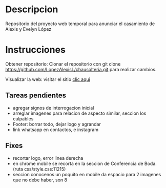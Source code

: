 # Descripcion

Repositorio del proyecto web temporal para anunciar el casamiento de Alexis y Evelyn López


# Instrucciones

Obtener repositorio: Clonar el repositorio con git clone https://github.com/LopezAlexisL/chausolteria.git para realizar cambios.

Visualizar la web: visitar el sitio [clic aqui](https://lopezalexisl.github.io/chausolteria/)

## Tareas pendientes

 - agregar signos de interrogacion inicial
 - arreglar imagenes para relacion de aspecto similar, seccion los culpables
 - Footer: borrar todo, dejar logo y agrandar
 - link whatsapp en contactos, e instagram


## Fixes

 - recortar logo, error linea derecha
 - en chrome mobile se recorta en la seccion de Conferencia de Boda. (ruta css/style.css:11215)
 - seccion conocenos un poquito en mobile da espacio para 2 imagenes que no debe haber, son 8